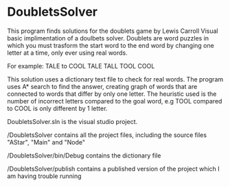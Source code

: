 # DoubletsSolver
This program finds solutions for the doublets game by Lewis Carroll
Visual basic implimentation of a doulbets solver. Doublets are word puzzles in which you must trasform the start word to the end word by changing one letter at a time, only ever using real words. 

For example: TALE to COOL
TALE
TALL
TOOL
COOL

This solution uses a dictionary text file to check for real words. The program uses A* search to find the answer, creating graph of words that are connected to words that differ by only one letter. The heuristic used is the number of incorrect letters compared to the goal word, e.g TOOL compared to COOL is only different by 1 letter. 

DoubletsSolver.sln is the visual studio project. 

/DoubletsSolver contains all the project files, including the source files "AStar", "Main" and "Node"

/DoubletsSolver/bin/Debug contains the dictionary file

/DoubletsSolver/publish contains a published version of the project which I am having trouble running
